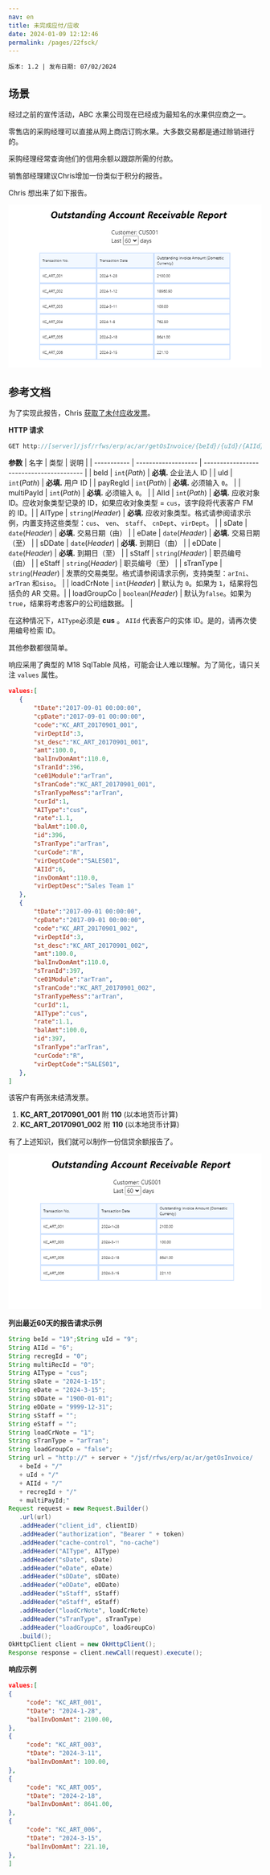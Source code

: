 ```yaml
---
nav: en
title: 未完成应付/应收
date: 2024-01-09 12:12:46
permalink: /pages/22fsck/
---
```


`版本: 1.2 | 发布日期: 07/02/2024`

## 场景

经过之前的宣传活动，ABC 水果公司现在已经成为最知名的水果供应商之一。

零售店的采购经理可以直接从网上商店订购水果。大多数交易都是通过赊销进行的。

采购经理经常查询他们的信用余额以跟踪所需的付款。

销售部经理建议Chris增加一份类似于积分的报告。

Chris 想出来了如下报告。

![wst21](/assets/wst21.png)

## 参考文档

为了实现此报告，Chris [获取了未付应收发票](/pages/cae7db/#get-outstanding-ar-invoices)。

**HTTP 请求**
```java
GET http://[server]/jsf/rfws/erp/ac/ar/getOsInvoice/{beId}/{uId}/{AIId}/{recregId}/{multiRecId}
```

**参数**
| 名字        | 类型                | 说明                              |
| ----------- | ------------------- | ---------------------------------------- |
| beId        | `int`(*Path*)       | **必填.** 企业法人 ID         |
| uId         | `int`(*Path*)       | **必填.** 用户 ID                     |
| payRegId    | `int`(*Path*)       | **必填.** 必须输入 `0`。          |
| multiPayId  | `int`(*Path*)       | **必填.** 必须输入 `0`。          |
| AIId        | `int`(*Path*)       | **必填.** 应收对象 ID。应收对象类型记录的 ID，如果应收对象类型 = `cus`，该字段将代表客户 FM 的 ID。|
| AIType      | `string`(*Header*)  | **必填.** 应收对象类型。格式请参阅请求示例，内置支持这些类型：`cus`、 `ven`、 `staff`、 `cnDept`、`virDept`。 |
| sDate       | `date`(*Header*)    | **必填.** 交易日期（由）    |
| eDate       | `date`(*Header*)    | **必填.** 交易日期（至）     |
| sDDate      | `date`(*Header*)    | **必填.** 到期日（由）           |
| eDDate      | `date`(*Header*)    | **必填.** 到期日（至）             |
| sStaff      | `string`(*Header*)  | 职员编号（由）                        |
| eStaff      | `string`(*Header*)  | 职员编号（至）                         |
| sTranType   | `string`(*Header*)  | 发票的交易类型。格式请参阅请求示例，支持类型：`arIni`、`arTran` 和`siso`。 |
| loadCrNote  | `int`(*Header*)     | 默认为 `0`。如果为 `1`，结果将包括负的 AR 交易。|
| loadGroupCo | `boolean`(*Header*) | 默认为`false`。如果为 `true`，结果将考虑客户的公司组数据。 |

在这种情况下，`AIType`必须是 **cus** 。 `AIId` 代表客户的实体 ID。是的，请再次使用编号检索 ID。

其他参数都很简单。

响应采用了典型的 M18 SqlTable 风格，可能会让人难以理解。为了简化，请只关注 `values` 属性。

```json
values:[
   {
	   "tDate":"2017-09-01 00:00:00",
	   "cpDate":"2017-09-01 00:00:00",
	   "code":"KC_ART_20170901_001",
	   "virDeptId":3,
	   "st_desc":"KC_ART_20170901_001",
	   "amt":100.0,
	   "balInvDomAmt":110.0,
	   "sTranId":396,
	   "ce01Module":"arTran",
	   "sTranCode":"KC_ART_20170901_001",
	   "sTranTypeMess":"arTran",
	   "curId":1,
	   "AIType":"cus",
	   "rate":1.1,
	   "balAmt":100.0,
	   "id":396,
	   "sTranType":"arTran",
	   "curCode":"R",
	   "virDeptCode":"SALES01",
	   "AIId":6,
	   "invDomAmt":110.0,
	   "virDeptDesc":"Sales Team 1"
   },
   {
	   "tDate":"2017-09-01 00:00:00",
	   "cpDate":"2017-09-01 00:00:00",
	   "code":"KC_ART_20170901_002",
	   "virDeptId":3,
	   "st_desc":"KC_ART_20170901_002",
	   "amt":100.0,
	   "balInvDomAmt":110.0,
	   "sTranId":397,
	   "ce01Module":"arTran",
	   "sTranCode":"KC_ART_20170901_002",
	   "sTranTypeMess":"arTran",
	   "curId":1,
	   "AIType":"cus",
	   "rate":1.1,
	   "balAmt":100.0,
	   "id":397,
	   "sTranType":"arTran",
	   "curCode":"R",
	   "virDeptCode":"SALES01",
   },
]
```

该客户有两张未结清发票。

1. **KC_ART_20170901_001** 附 **110** (以本地货币计算)
2. **KC_ART_20170901_002** 附 **110** (以本地货币计算)

有了上述知识，我们就可以制作一份信贷余额报告了。

![wst22](/assets/wst22.png)

**列出最近60天的报告请求示例**
```java
String beId = "19";String uId = "9";
String AIId = "6";
String recregId = "0";
String multiRecId = "0";
String AIType = "cus";
String sDate = "2024-1-15";
String eDate = "2024-3-15";
String sDDate = "1900-01-01";
String eDDate = "9999-12-31";
String sStaff = "";
String eStaff = "";
String loadCrNote = "1";
String sTranType = "arTran";
String loadGroupCo = "false";
String url = "http://" + server + "/jsf/rfws/erp/ac/ar/getOsInvoice/
   + beId + "/"
   + uId + "/"
   + AIId + "/"
   + recregId + "/"
   + multiPayId;"
Request request = new Request.Builder()
   .url(url)
   .addHeader("client_id", clientID)
   .addHeader("authorization", "Bearer " + token)
   .addHeader("cache-control", "no-cache")
   .addHeader("AIType", AIType)
   .addHeader("sDate", sDate)
   .addHeader("eDate", eDate)
   .addHeader("sDDate", sDDate)
   .addHeader("eDDate", eDDate)
   .addHeader("sStaff", sStaff)
   .addHeader("eStaff", eStaff)
   .addHeader("loadCrNote", loadCrNote)
   .addHeader("sTranType", sTranType)
   .addHeader("loadGroupCo", loadGroupCo)
   .build();
OkHttpClient client = new OkHttpClient();
Response response = client.newCall(request).execute();
```

**响应示例**
```json
values:[
{
     "code": "KC_ART_001",
     "tDate": "2024-1-28",
     "balInvDomAmt": 2100.00,
},
{
     "code": "KC_ART_003",
     "tDate": "2024-3-11",
     "balInvDomAmt": 100.00,
},
{
     "code": "KC_ART_005",
     "tDate": "2024-2-18",
     "balInvDomAmt": 8641.00,
},
{
     "code": "KC_ART_006",
     "tDate": "2024-3-15",
     "balInvDomAmt": 221.10,
},
]
```